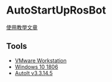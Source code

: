 # AutoStartUpRosBot
[使用教學文章](https://cyfangnotepad.blogspot.com/2019/05/automatically-startup-ros-bot-3022-on.html)

## Tools
- [VMware Workstation](https://www.vmware.com/go/getworkstation-win)
- [Windows 10 1806](https://go.microsoft.com/fwlink/?LinkId=691209)
- [AutoIt v3.3.14.5](https://www.autoitscript.com/cgi-bin/getfile.pl?autoit3/autoit-v3-setup.exe)